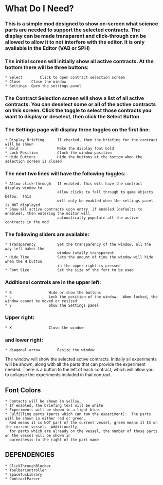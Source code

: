 # What Do I Need?

### This is a simple mod designed to show on-screen what science parts are needed to support the selected contracts.  The display can be made transparent and click-through can be allowed to allow it to not interfere with the editor.  It is only available in the Editor (VAB or SPH)

### The initial screen will initially show all active contracts.  At the bottom there will be three buttons:
	* Select		Click to open contract selection screen
	* Close		Close the window
	* Settings	Open the settings panel

### The Contract Selection screen will show a list of all active contracts.  You can deselect some or all of the active contracts on this screen.  Click the toggle to select those contracts you want to display or deselect, then click the Select Button

### The Settings page will display three toggles on the first line:
	* Display Briefing		If checked, then the briefing for the contract will be shown
	* Bold					Make the display font bold
	* Lock Position			Clock the window position
	* Hide Buttons			Hide the buttons at the bottom when the selection screen is closed

### The next two lines will have the following toggles:
	* Allow click-through	If enabled, this will have the contract display window to 
							allow clicks to fall through to game objects below.  This 
							will only be enabled when the settings panel is NOT displayed
	* Show all active contracts upon entry	If enabled (defaults to enabled), then entering the editor will
							automatically populate all the active contracts in the mod

### The following sliders are available:
	* Transparency			Set the transparency of the window, all the way left makes the 
							window totally transparent
	* Hide Time				Sets the amount of time the window will hide when the H button 
							in the upper right is pressed
	* Font Size				Set the size of the font to be used

### Additional controls are in the upper left:
	* B					Hide or show the buttons
	* L					Lock the position of the window.  When locked, the window cannot be moved or resized
	* S					Show the Settings panel

### Upper right:
	* X					Close the window

### and lower right:
	* diagonal arrow		Resize the window


The window will show the selected active contracts.  Initially all experiments will be shown, along with all 
the parts that can provide the experiment needed.  There is a button to the left of each contract, which will
allow you to collapse the experiments included in that contract.

## Font Colors
	* Contacts will be shown in yellow.
	* If enabled, the briefing text will be white
	* Experiments will be shown in a light blue.  
	* Fulfilling parts (parts which can run the experiment):  The parts will be shown in either red or green.  
	  Red means it is NOT part of the current vessel, green means it IS on the current vessel.  Additionally, 
	  for parts which are already on the vessel, the number of those parts on the vessel will be shown in 
	  parenthesis to the right of the part name


## DEPENDENCIES
	* ClickThroughBlocker
	* ToolbarController
	* SpaceTuxLibrary
	* ContractParser



